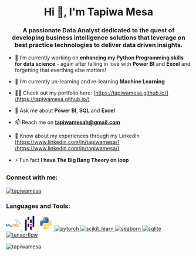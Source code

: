 
<h1 align="center">Hi 👋, I'm Tapiwa Mesa</h1>
<h3 align="center">A passionate Data Analyst dedicated to the quest of developing business intelligence solutions that leverage on best practice technologies to deliver data driven insights.</h3>

- 🔭 I’m currently working on **enhancing my Python Programming skills for data science** - again after falling in love with **Power BI** and **Excel** and forgetting that everthing else matters!

- 🌱 I’m currently un-learning and re-learning **Machine Learning**

- 👨‍💻 Check out my portfolio here: [https://tapiwamesa.github.io/](https://tapiwamesa.github.io/)

- 💬 Ask me about **Power BI**, **SQL** and **Excel**

- 📫 Reach me on **tapiwamesah@gmail.com**

- 📄 Know about my experiences through my LinkedIn [https://www.linkedin.com/in/tapiwamesa/](https://www.linkedin.com/in/tapiwamesa/)

- ⚡ Fun fact **I have The Big Bang Theory on loop**

<h3 align="left">Connect with me:</h3>
<p align="left">
<a href="https://linkedin.com/in/tapiwamesa" target="blank"><img align="center" src="https://raw.githubusercontent.com/rahuldkjain/github-profile-readme-generator/master/src/images/icons/Social/linked-in-alt.svg" alt="tapiwamesa" height="30" width="40" /></a>
</p>

<h3 align="left">Languages and Tools:</h3>
<p align="left"> <a href="https://www.mysql.com/" target="_blank" rel="noreferrer"> <img src="https://raw.githubusercontent.com/devicons/devicon/master/icons/mysql/mysql-original-wordmark.svg" alt="mysql" width="40" height="40"/> </a> <a href="https://pandas.pydata.org/" target="_blank" rel="noreferrer"> <img src="https://raw.githubusercontent.com/devicons/devicon/2ae2a900d2f041da66e950e4d48052658d850630/icons/pandas/pandas-original.svg" alt="pandas" width="40" height="40"/> </a> <a href="https://www.python.org" target="_blank" rel="noreferrer"> <img src="https://raw.githubusercontent.com/devicons/devicon/master/icons/python/python-original.svg" alt="python" width="40" height="40"/> </a> <a href="https://pytorch.org/" target="_blank" rel="noreferrer"> <img src="https://www.vectorlogo.zone/logos/pytorch/pytorch-icon.svg" alt="pytorch" width="40" height="40"/> </a> <a href="https://scikit-learn.org/" target="_blank" rel="noreferrer"> <img src="https://upload.wikimedia.org/wikipedia/commons/0/05/Scikit_learn_logo_small.svg" alt="scikit_learn" width="40" height="40"/> </a> <a href="https://seaborn.pydata.org/" target="_blank" rel="noreferrer"> <img src="https://seaborn.pydata.org/_images/logo-mark-lightbg.svg" alt="seaborn" width="40" height="40"/> </a> <a href="https://www.sqlite.org/" target="_blank" rel="noreferrer"> <img src="https://www.vectorlogo.zone/logos/sqlite/sqlite-icon.svg" alt="sqlite" width="40" height="40"/> </a> <a href="https://www.tensorflow.org" target="_blank" rel="noreferrer"> <img src="https://www.vectorlogo.zone/logos/tensorflow/tensorflow-icon.svg" alt="tensorflow" width="40" height="40"/> </a> </p>

<p><img align="center" src="https://github-readme-stats.vercel.app/api/top-langs?username=tapiwamesa&show_icons=true&locale=en&layout=compact" alt="tapiwamesa" /></p>
